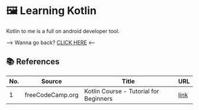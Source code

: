 # 🖼️ Learning Kotlin

Kotlin to me is a full on android developer tool.

--> Wanna go back? [CLICK HERE](../) <--

## 📚 References
| No. | Source | Title | URL |
|-----|--------|-------|-----|
| 1 | freeCodeCamp.org | Kotlin Course - Tutorial for Beginners | [link](https://youtu.be/F9UC9DY-vIU?si=8yw3Wq0ipm1gHEjE) |
